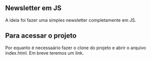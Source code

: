 ## Newsletter em JS

A ideia foi fazer uma simples newsletter completamente em JS.

## Para acessar o projeto
Por equanto é necessaário fazer o clone do projeto e abrir o arquivo index.html. Em breve teremos um link.
